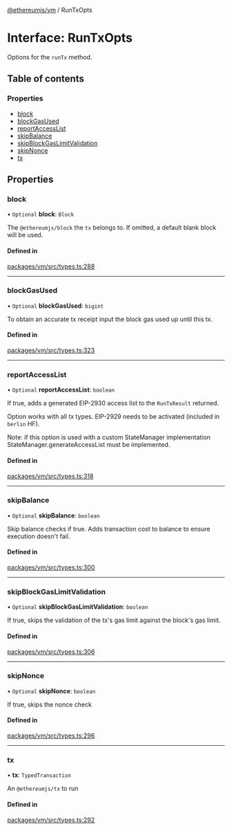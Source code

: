 [@ethereumjs/vm](../README.md) / RunTxOpts

# Interface: RunTxOpts

Options for the `runTx` method.

## Table of contents

### Properties

- [block](RunTxOpts.md#block)
- [blockGasUsed](RunTxOpts.md#blockgasused)
- [reportAccessList](RunTxOpts.md#reportaccesslist)
- [skipBalance](RunTxOpts.md#skipbalance)
- [skipBlockGasLimitValidation](RunTxOpts.md#skipblockgaslimitvalidation)
- [skipNonce](RunTxOpts.md#skipnonce)
- [tx](RunTxOpts.md#tx)

## Properties

### block

• `Optional` **block**: `Block`

The `@ethereumjs/block` the `tx` belongs to.
If omitted, a default blank block will be used.

#### Defined in

[packages/vm/src/types.ts:288](https://github.com/ethereumjs/ethereumjs-monorepo/blob/master/packages/vm/src/types.ts#L288)

___

### blockGasUsed

• `Optional` **blockGasUsed**: `bigint`

To obtain an accurate tx receipt input the block gas used up until this tx.

#### Defined in

[packages/vm/src/types.ts:323](https://github.com/ethereumjs/ethereumjs-monorepo/blob/master/packages/vm/src/types.ts#L323)

___

### reportAccessList

• `Optional` **reportAccessList**: `boolean`

If true, adds a generated EIP-2930 access list
to the `RunTxResult` returned.

Option works with all tx types. EIP-2929 needs to
be activated (included in `berlin` HF).

Note: if this option is used with a custom StateManager implementation
StateManager.generateAccessList must be implemented.

#### Defined in

[packages/vm/src/types.ts:318](https://github.com/ethereumjs/ethereumjs-monorepo/blob/master/packages/vm/src/types.ts#L318)

___

### skipBalance

• `Optional` **skipBalance**: `boolean`

Skip balance checks if true. Adds transaction cost to balance to ensure execution doesn't fail.

#### Defined in

[packages/vm/src/types.ts:300](https://github.com/ethereumjs/ethereumjs-monorepo/blob/master/packages/vm/src/types.ts#L300)

___

### skipBlockGasLimitValidation

• `Optional` **skipBlockGasLimitValidation**: `boolean`

If true, skips the validation of the tx's gas limit
against the block's gas limit.

#### Defined in

[packages/vm/src/types.ts:306](https://github.com/ethereumjs/ethereumjs-monorepo/blob/master/packages/vm/src/types.ts#L306)

___

### skipNonce

• `Optional` **skipNonce**: `boolean`

If true, skips the nonce check

#### Defined in

[packages/vm/src/types.ts:296](https://github.com/ethereumjs/ethereumjs-monorepo/blob/master/packages/vm/src/types.ts#L296)

___

### tx

• **tx**: `TypedTransaction`

An `@ethereumjs/tx` to run

#### Defined in

[packages/vm/src/types.ts:292](https://github.com/ethereumjs/ethereumjs-monorepo/blob/master/packages/vm/src/types.ts#L292)
